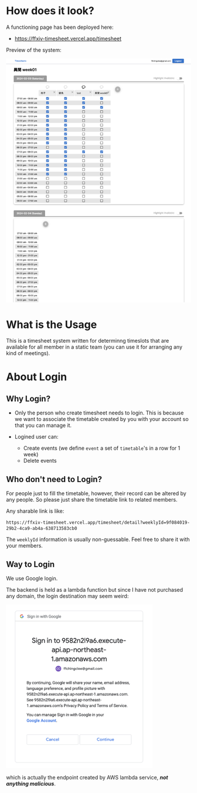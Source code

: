 # How does it look?

A functioning page has been deployed here:

- https://ffxiv-timesheet.vercel.app/timesheet

Preview of the system:

![Alt text](timetable-3.png)

# What is the Usage

This is a timesheet system written for determinng timeslots that are available for all member in a static team (you can use it for arranging any kind of meetings).

# About Login

## Why Login?

- Only the person who create timesheet needs to login. This is because we want to associate the timetable created by you with your account so that you can manage it.

- Logined user can:

  - Create events (we define `event` a set of `timetable`'s in a row for 1 week)
  - Delete events

## Who don't need to Login?

For people just to fill the timetable, however, their record can be altered by any people. So please just share the timetable link to related members.

Any sharable link is like:

```
https://ffxiv-timesheet.vercel.app/timesheet/detail?weeklyId=9f084019-29b2-4ca9-ab4a-638713583cb0
```

The `weeklyId` information is usually non-guessable. Feel free to share it with your members.

## Way to Login

We use Google login.

The backend is held as a lambda function but since I have not purchased any domain, the login destination may seem weird:

<img src="login.png" width="400"/>

which is actually the endpoint created by AWS lambda service, **_not anything malicious_**.
